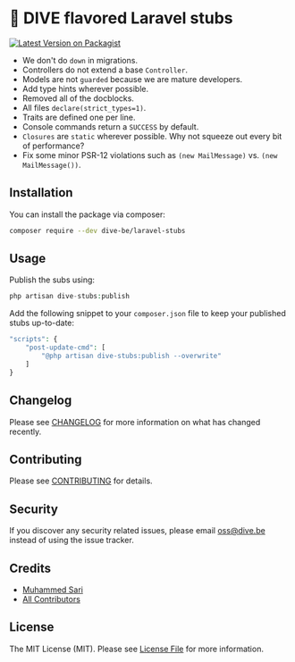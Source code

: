 # 🍦 DIVE flavored Laravel stubs

[![Latest Version on Packagist](https://img.shields.io/packagist/v/dive-be/laravel-stubs.svg?style=flat-square)](https://packagist.org/packages/dive-be/laravel-stubs)

- We don't do `down` in migrations.
- Controllers do not extend a base `Controller`.
- Models are not `guarded` because we are mature developers.
- Add type hints wherever possible.
- Removed all of the docblocks.
- All files `declare(strict_types=1)`.
- Traits are defined one per line.
- Console commands return a `SUCCESS` by default.
- `Closures` are `static` wherever possible. Why not squeeze out every bit of performance?
- Fix some minor PSR-12 violations such as `(new MailMessage)` vs. `(new MailMessage())`.

## Installation

You can install the package via composer:

```bash
composer require --dev dive-be/laravel-stubs
```

## Usage

Publish the subs using:

```php
php artisan dive-stubs:publish
```

Add the following snippet to your `composer.json` file to keep your published stubs up-to-date:

```php
"scripts": {
    "post-update-cmd": [
        "@php artisan dive-stubs:publish --overwrite"
    ]
}
```

## Changelog

Please see [CHANGELOG](CHANGELOG.md) for more information on what has changed recently.

## Contributing

Please see [CONTRIBUTING](CONTRIBUTING.md) for details.

## Security

If you discover any security related issues, please email oss@dive.be instead of using the issue tracker.

## Credits

- [Muhammed Sari](https://github.com/mabdullahsari)
- [All Contributors](../../contributors)

## License

The MIT License (MIT). Please see [License File](LICENSE.md) for more information.
